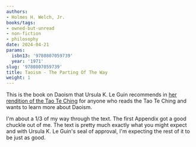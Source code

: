 ```yaml
---
authors:
- Holmes H. Welch, Jr.
books/tags:
- owned-but-unread
- non-fiction
- philosophy
date: 2024-04-21
params:
  isbn13: '9780807059739'
  year: '1971'
slug: '9780807059739'
title: Taoism - The Parting Of The Way
weight: 1
---
```


This is the book on Daoism that Ursula K. Le Guin recommends in [her rendition of the Tao Te Ching](/books/9781611807240) for anyone who reads the Tao Te Ching and wants to learn more about Daoism.

I'm about a 1/3 of my way through the text. The first Appendix got a good chuckle out of me. The text is pretty much exactly what you might expect and with Ursula K. Le Guin's seal of approval, I'm expecting the rest of it to be just as good.

<!--more-->